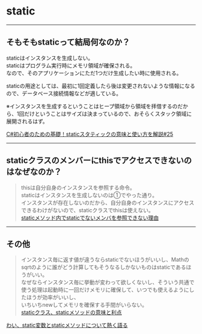 # static

---

## そもそもstaticって結局何なのか？  

staticはインスタンスを生成しない。  
staticはプログラム実行時にメモリ領域が確保される。  
なので、そのアプリケーションにただ1つだけ生成したい時に使用される。  

staticの用途としては、最初に1回定義したら後は変更されないような情報になるので、データベース接続情報などが適している。  

※インスタンスを生成するということはヒープ領域から領域を拝借するのだから、1回だけということはサイズは決まっているので、おそらくスタック領域に展開されるはず。  

[C#初心者のための基礎！staticスタティックの意味と使い方を解説#25](https://anderson02.com/cs/cskiso/cskisoniwari-25/)  

---

## staticクラスのメンバーにthisでアクセスできないのはなぜなのか？  

>thisは自分自身のインスタンスを参照する命令。  
staticはインスタンスを生成しないのは①でやった通り。  
インスタンスが存在しないのだから、自分自身のインスタンスにアクセスできるわけがないので、staticクラスでthisは使えない。  
[staticメソッド内でstaticでないメンバを参照できない理由](https://shirakamisauto.hatenablog.com/entry/2015/06/15/181428)  

---

## その他

>インスタンス毎に返す値が違うならstaticでないほうがいいし、Mathのsqrtのように誰がどう計算してもそうなるしかないものはstaticであるほうがいい。  
なぜならインスタンス毎に挙動が変わって欲しくないし、そういう共通で使う処理は起動時に一回だけメモリに確保して、いつでも使えるようにしたほうが効率がいいし、  
いちいちnewしてメモリを確保する手間がいらない。  
[staticクラス、staticメソッドの意味と利点](https://teratail.com/questions/174252)  

[わい、static変数とstaticメソッドについて熱く語る](https://qiita.com/Nekonecode/items/19f3a261a8391853ddec)  

